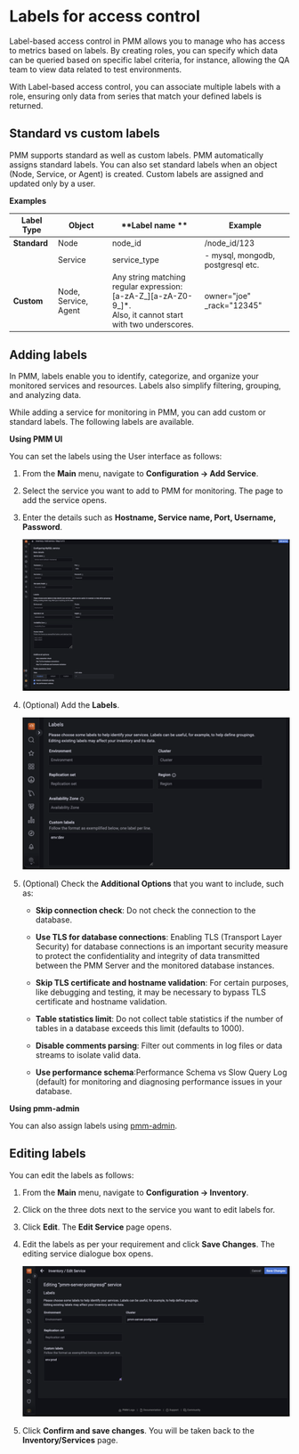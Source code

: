 # Labels for access control


Label-based access control in PMM allows you to manage who has access to metrics based on labels. By creating roles, you can specify which data can be queried based on specific label criteria, for instance, allowing the QA team to view data related to test environments. 
 
With Label-based access control, you can associate multiple labels with a role, ensuring only data from series that match your defined labels is returned. 


## Standard vs custom labels

PMM supports standard as well as custom labels. PMM automatically assigns standard labels. You can also set standard labels when an object (Node, Service, or Agent) is created. Custom labels are assigned and updated only by a user.

**Examples**


| **Label Type**| **Object**| **Label name **| **Example** |                                                                                                
|----------|--------|-------|------------------------------|
| **Standard**  | Node   | node_id |/node_id/123|                                          
|          | Service|service_type   |   - mysql, mongodb, postgresql etc.                                     
| **Custom**| Node, Service, Agent| Any string matching regular expression: <br /> [a-zA-Z_][a-zA-Z0-9_]*. <br /> Also, it cannot start with two underscores.| owner="joe"<br/> _rack="12345"|


## Adding labels

In PMM, labels enable you to identify, categorize, and organize your monitored services and resources. Labels also simplify filtering, grouping, and analyzing data. 

While adding a service for monitoring in PMM, you can add custom or standard labels. The following labels are available.

**Using PMM UI**

You can set the labels using the User interface as follows:

1. From the **Main** menu, navigate to <i class="uil uil-cog"></i> **Configuration → Add Service**.

2. Select the service you want to add to PMM for monitoring. The page to add the service opens.

3. Enter the details such as **Hostname, Service name, Port, Username, Password**.

    ![!](../../_images/PMM_access_control_add_labels_services.png)

4. (Optional) Add the **Labels**.

    ![!](../../_images/PMM_access_control_add_labels_to_add.png)

5. (Optional) Check the **Additional Options** that you want to include, such as:

    - **Skip connection check**: Do not check the connection to the database.

    - **Use TLS for database connections**: Enabling TLS (Transport Layer Security) for database connections is an important security measure to protect the confidentiality and integrity of data transmitted between the PMM Server and the monitored database instances.

    - **Skip TLS certificate and hostname validation**: For certain purposes, like debugging and testing, it may be necessary to bypass TLS certificate and hostname validation.

    - **Table statistics limit**: Do not collect table statistics if the number of tables in a database exceeds this limit (defaults to 1000).

    - **Disable comments parsing**: Filter out comments in log files or data streams to isolate valid data.

    - **Use performance schema**:Performance Schema vs Slow Query Log (default) for monitoring and diagnosing performance issues in your database.
 
 **Using pmm-admin**

 You can also assign labels using [pmm-admin](../../details/commands/pmm-admin.md).

## Editing labels

You can edit the labels as follows:

1. From the **Main** menu, navigate to <i class="uil uil-cog"></i> **Configuration → Inventory**.

2. Click on the three dots next to the service you want to edit labels for.

3. Click **Edit**. The **Edit Service** page opens.

4. Edit the labels as per your requirement and click **Save Changes**. The editing service dialogue box opens.

    ![!](../../_images/PMM_access_edit_labels.png)


5. Click **Confirm and save changes**. You will be taken back to the **Inventory/Services** page.



